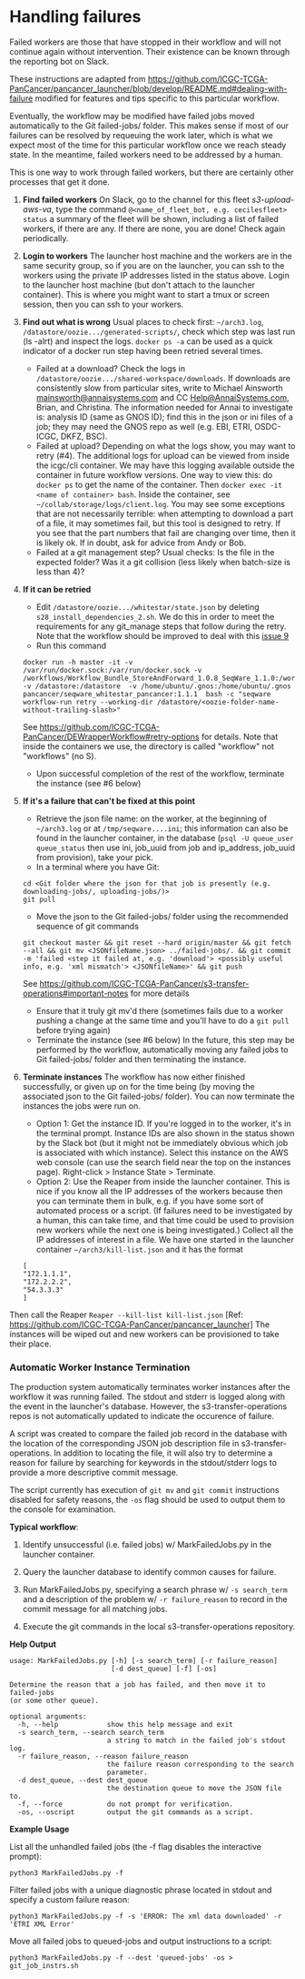# Handling failures

Failed workers are those that have stopped in their workflow and will not continue again without intervention. Their existence can be known through the reporting bot on Slack.

These instructions are adapted from https://github.com/ICGC-TCGA-PanCancer/pancancer_launcher/blob/develop/README.md#dealing-with-failure modified for features and tips specific to this particular workflow.

Eventually, the workflow may be modified have failed jobs moved automatically to the Git failed-jobs/ folder. This makes sense if most of our failures can be resolved by requeuing the work later, which is what we expect most of the time for this particular workflow once we reach steady state. In the meantime, failed workers need to be addressed by a human.

This is one way to work through failed workers, but there are certainly other processes that get it done.

1. **Find failed workers** On Slack, go to the channel for this fleet *s3-upload-aws-va*, type the command `@<name_of_fleet_bot, e.g. cecilesfleet> status` a summary of the fleet will be shown, including a list of failed workers, if there are any. If there are none, you are done! Check again periodically.

2. **Login to workers** The launcher host machine and the workers are in the same security group, so if you are on the launcher, you can ssh to the workers using the private IP addresses listed in the status above. Login to the launcher host machine (but don't attach to the launcher container). This is where you might want to start a tmux or screen session, then you can ssh to your workers.

3. **Find out what is wrong** Usual places to check first: `~/arch3.log`, `/datastore/oozie.../generated-scripts/`, check which step was last run (ls -alrt) and inspect the logs. `docker ps -a` can be used as a quick indicator of a docker run step having been retried several times.
   * Failed at a download? Check the logs in `/datastore/oozie.../shared-workspace/downloads`. If downloads are consistently slow from particular sites, write to Michael Ainsworth mainsworth@annaisystems.com and CC Help@AnnaiSystems.com, Brian, and Christina. The information needed for Annai to investigate is: analysis ID (same as GNOS ID); find this in the json or ini files of a job; they may need the GNOS repo as well (e.g. EBI, ETRI, OSDC-ICGC, DKFZ, BSC).
   * Failed at upload? Depending on what the logs show, you may want to retry (#4). The additional logs for upload can be viewed from inside the icgc/cli container. We may have this logging available outside the container in future workflow versions. One way to view this: do `docker ps` to get the name of the container. Then `docker exec -it <name of container> bash`. Inside the container, see `~/collab/storage/logs/client.log`. You may see some exceptions that are not necessarily terrible: when attempting to download a part of a file, it may sometimes fail, but this tool is designed to retry. If you see that the part numbers that fail are changing over time, then it is likely ok. If in doubt, ask for advice from Andy or Bob.
   * Failed at a git management step? Usual checks: Is the file in the expected folder? Was it a git collision (less likely when batch-size is less than 4)?

4. **If it can be retried**
   * Edit `/datastore/oozie.../whitestar/state.json` by deleting `s28_install_dependencies_2.sh`. We do this in order to meet the requirements for any git_manage steps that follow during the retry. Note that the workflow should be improved to deal with this [issue 9](https://github.com/ICGC-TCGA-PanCancer/store-and-forward-workflow/issues/9)
   * Run this command
   ```
   docker run -h master -it -v /var/run/docker.sock:/var/run/docker.sock -v /workflows/Workflow_Bundle_StoreAndForward_1.0.8_SeqWare_1.1.0:/workflow -v /datastore:/datastore  -v /home/ubuntu/.gnos:/home/ubuntu/.gnos pancancer/seqware_whitestar_pancancer:1.1.1  bash -c "seqware workflow-run retry --working-dir /datastore/<oozie-folder-name-without-trailing-slash>"
   ```
    See https://github.com/ICGC-TCGA-PanCancer/DEWrapperWorkflow#retry-options for details. 
    Note that inside the containers we use, the directory is called "workflow" not "workflows" (no S).
   * Upon successful completion of the rest of the workflow, terminate the instance (see #6 below)

5. **If it's a failure that can't be fixed at this point**
   * Retrieve the json file name: on the worker, at the beginning of `~/arch3.log` or at `/tmp/seqware....ini`; this information can also be found in the launcher container, in the database (`psql -U queue_user queue_status` then use ini, job\_uuid from job and ip\_address, job_uuid from provision), take your pick.
   * In a terminal where you have Git:
   ```
   cd <Git folder where the json for that job is presently (e.g. downloading-jobs/, uploading-jobs/)>
   git pull
   ```
   * Move the json to the Git failed-jobs/ folder using the recommended sequence of git commands
   ```
   git checkout master && git reset --hard origin/master && git fetch --all && git mv <JSONfileName.json> ../failed-jobs/. && git commit -m 'failed <step it failed at, e.g. 'download'> <possibly useful info, e.g. 'xml mismatch'> <JSONfileName>' && git push
   ```
      See https://github.com/ICGC-TCGA-PanCancer/s3-transfer-operations#important-notes for more details
   * Ensure that it truly git mv'd there (sometimes fails due to a worker pushing a change at the same time and you'll have to do a `git pull` before trying again)
   * Terminate the instance (see #6 below)
In the future, this step may be performed by the workflow, automatically moving any failed jobs to Git failed-jobs/ folder and then terminating the instance.

6. **Terminate instances** The workflow has now either finished successfully, or given up on for the time being (by moving the associated json to the Git failed-jobs/ folder). You can now terminate the instances the jobs were run on.
   * Option 1: Get the instance ID. If you're logged in to the worker, it's in the terminal prompt. Instance IDs are also shown in the status shown by the Slack bot (but it might not be immediately obvious which job is associated with which instance). Select this instance on the AWS web console (can use the search field near the top on the instances page). Right-click > Instance State > Terminate.
   * Option 2: Use the Reaper from inside the launcher container. This is nice if you know all the IP addresses of the workers because then you can terminate them in bulk, e.g. if you have some sort of automated process or a script. (If failures need to be investigated by a human, this can take time, and that time could be used to provision new workers while the next one is being investigated.) Collect all the IP addresses of interest in a file. We have one started in the launcher container `~/arch3/kill-list.json` and it has the format
    ```
    [
    "172.1.1.1",
    "172.2.2.2",
    "54.3.3.3"
    ]
    ```
Then call the Reaper `Reaper --kill-list kill-list.json` [Ref: https://github.com/ICGC-TCGA-PanCancer/pancancer_launcher]
The instances will be wiped out and new workers can be provisioned to take their place.

### Automatic Worker Instance Termination

The production system automatically terminates worker instances after the workflow it was running failed. The stdout and stderr is logged along with the event in the launcher's database. However, the s3-transfer-operations repos is not automatically updated to indicate the occurence of failure.

A script was created to compare the failed job record in the database with the location of the corresponding JSON job description file in s3-transfer-operations. In addition to locating the file, it will also try to determine a reason for failure by searching for keywords in the stdout/stderr logs to provide a more descriptive commit message.

The script currently has execution of `git mv` and `git commit` instructions disabled for safety reasons, the `-os` flag should be used to output them to the console for examination.

**Typical workflow**:

1. Identify unsuccessful (i.e. failed jobs) w/ MarkFailedJobs.py in the launcher container.

2. Query the launcher database to identify common causes for failure.

3. Run MarkFailedJobs.py, specifying a search phrase w/ `-s search_term` and a description of the problem w/ `-r failure_reason` to record in the commit message for all matching jobs.

4. Execute the git commands in the local s3-transfer-operations repository.

**Help Output**
```
usage: MarkFailedJobs.py [-h] [-s search_term] [-r failure_reason]
                         [-d dest_queue] [-f] [-os]

Determine the reason that a job has failed, and then move it to failed-jobs
(or some other queue).

optional arguments:
  -h, --help            show this help message and exit
  -s search_term, --search search_term
                        a string to match in the failed job's stdout log.
  -r failure_reason, --reason failure_reason
                        the failure reason corresponding to the search
                        parameter.
  -d dest_queue, --dest dest_queue
                        the destination queue to move the JSON file to.
  -f, --force           do not prompt for verification.
  -os, --oscript        output the git commands as a script.
```
**Example Usage**

List all the unhandled failed jobs (the -f flag disables the interactive prompt):
```
python3 MarkFailedJobs.py -f
```
Filter failed jobs with a unique diagnostic phrase located in stdout and specify a custom failure reason:
```
python3 MarkFailedJobs.py -f -s 'ERROR: The xml data downloaded' -r 'ETRI XML Error'
```
Move all failed jobs to queued-jobs and output instructions to a script:
```
python3 MarkFailedJobs.py -f --dest 'queued-jobs' -os > git_job_instrs.sh
```

